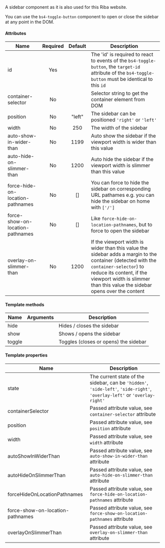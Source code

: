 A sidebar component as it is also used for this Riba website.

You can use the `bs4-toggle-button` component to open or close the sidebar at any point in the DOM.

#### Attributes

| Name                             | Required | Default |  Description                                                               |
| -------------------------------- |:--------:|:-------:| -------------------------------------------------------------------------- |
| id                               | Yes      |         | The 'id' is required to react to events of the `bs4-toggle-button`, the `target-id` attribute of the `bs4-toggle-button` must be identical to this `id` |
| container-selector               | No       |         | Selector string to get the container element from DOM                      |
| position                         | No       | "left"  | The sidebar can be positioned `'right'` or `'left'`                        |
| width                            | No       | 250     | The width of the sidebar                                                   |
| auto-show-in-wider-than          | No       | 1199    | Auto show the sidebar if the viewport width is wider than this value       |
| auto-hide-on-slimmer-than        | No       | 1200    | Auto hide the sidebar if the viewport width is slimmer than this value     |
| force-hide-on-location-pathnames | No       | []      | You can force to hide the sidebar on corresponding URL pathames e.g. you can hide the sidebar on home with `['/']` |
| force-show-on-location-pathnames | No       | []      | Like `force-hide-on-location-pathnames`, but to force to open the sidebar  |
| overlay-on-slimmer-than          | No       | 1200    | If the viewport width is wider than this value the sidebar adds a margin to the container (detected with the `container-selector`) to reduce its content, if the viewport width is slimmer than this value the sidebar opens over the content |

#### Template methods

| Name                             | Arguments |  Description                                                           |
| -------------------------------- |:---------:| ---------------------------------------------------------------------- |
| hide                             |           | Hides / closes the sidebar                                             |
| show                             |           | Shows / opens the sidebar                                              |
| toggle                           |           | Toggles (closes or opens) the sidebar                                  |

#### Template properties

| Name                             |  Description                                                                                                              |
| -------------------------------- | ------------------------------------------------------------------------------------------------------------------------- |
| state                            | The current state of the sidebar, can be `'hidden'`, `'side-left'`, `'side-right'`, `'overlay-left'` or `'overlay-right'` |
| containerSelector                | Passed attribute value, see `container-selector` attribute                                                                |
| position                         | Passed attribute value, see `position` attribute                                                                          |
| width                            | Passed attribute value, see `width` attribute                                                                             |
| autoShowInWiderThan              | Passed attribute value, see `auto-show-in-wider-than` attribute                                                           |
| autoHideOnSlimmerThan            | Passed attribute value, see `auto-hide-on-slimmer-than` attribute                                                         |
| forceHideOnLocationPathnames     | Passed attribute value, see `force-hide-on-location-pathnames` attribute                                                  |
| force-show-on-location-pathnames | Passed attribute value, see `force-show-on-location-pathnames` attribute                                                  |
| overlayOnSlimmerThan             | Passed attribute value, see `overlay-on-slimmer-than` attribute                                                           |

<rv-bind-content class="pt-3">
  <template>
    <rv-example-tabs handle="bs4-sidebar-component" class="pt-3">
      <template type="single-html-file">
        <div>
          <bs4-sidebar id="example-sidebar" container-selector="#example-sidebar-container" position="right" class="p-3">
            <div rv-hide="isClosed" rv-on-click="hide" class="d-flex justify-content-center">
              <bs4-icon src="{{ 'icon_close.svg' | asset_url }}" size="32"></bs4-icon>
            </div>
            <p class="text-center">Hello World!</p>
          </bs4-sidebar>
          <div id="example-sidebar-container">
            <bs4-toggle-button target-id="example-sidebar" class="d-flex justify-content-center">
              <div rv-show="isClosed" rv-on-click="toggle">
                <bs4-icon src="{{ 'icon_menu.svg' | asset_url }}" size="32"></bs4-icon>
              </div>
              <div rv-hide="isClosed" rv-on-click="toggle">
                <bs4-icon src="{{ 'icon_close.svg' | asset_url }}" size="32"></bs4-icon>
              </div>
            </bs4-toggle-button>
            <p class="text-center">Brownie marshmallow powder apple pie bear claw jujubes. Cake sweet roll marzipan. Chocolate cake carrot cake ice cream cake ice cream sesame snaps cake. Jelly-o biscuit jelly beans sweet roll soufflé apple pie. Powder soufflé sugar plum soufflé chocolate bar liquorice oat cake. Halvah powder pudding tart marshmallow. Cake jujubes cookie ice cream danish chupa chups bear claw candy croissant. Caramels fruitcake bonbon bonbon. Fruitcake marshmallow sesame snaps icing oat cake apple pie gummies toffee. Icing bear claw chocolate bar oat cake chocolate dragée apple pie. Jelly-o jelly-o macaroon jujubes lollipop carrot cake lemon drops cake biscuit. Cotton candy muffin gingerbread chupa chups.</p>
          </div>
        </div>
      </template>
    </rv-example-tabs>
  </template>
</rv-bind-content>
